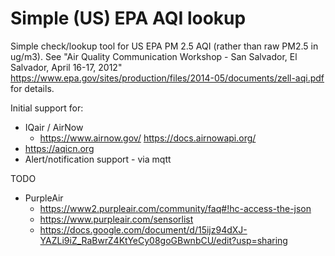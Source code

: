 # Simple (US) EPA AQI lookup

Simple check/lookup tool for US EPA PM 2.5 AQI (rather than raw PM2.5 in ug/m3). See "Air Quality Communication Workshop - San Salvador, El Salvador, April 16-17, 2012" https://www.epa.gov/sites/production/files/2014-05/documents/zell-aqi.pdf for details.

Initial support for:

  * IQair / AirNow
      * https://www.airnow.gov/ https://docs.airnowapi.org/
  * https://aqicn.org
  * Alert/notification support - via mqtt

TODO

  * PurpleAir
      * https://www2.purpleair.com/community/faq#!hc-access-the-json
      * https://www.purpleair.com/sensorlist
      * https://docs.google.com/document/d/15ijz94dXJ-YAZLi9iZ_RaBwrZ4KtYeCy08goGBwnbCU/edit?usp=sharing
